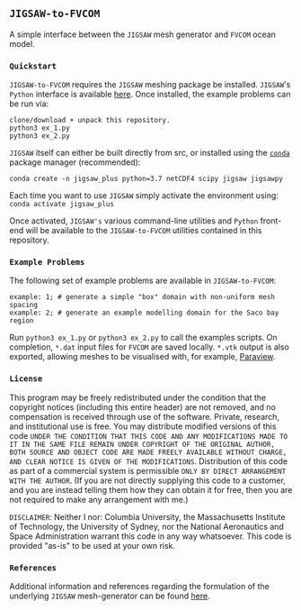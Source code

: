 ## `JIGSAW-to-FVCOM`

A simple interface between the `JIGSAW` mesh generator and `FVCOM` ocean model.

### `Quickstart`

`JIGSAW-to-FVCOM` requires the `JIGSAW` meshing package be installed. `JIGSAW`'s `Python` interface is available <a href="https://github.com/dengwirda/jigsaw-python">here</a>. Once installed, the example problems can be run via:

    clone/download + unpack this repository.
    python3 ex_1.py
    python3 ex_2.py

`JIGSAW` itself can either be built directly from src, or installed using the <a href="https://anaconda.org/conda-forge/jigsaw">`conda`</a> package manager (recommended):

    conda create -n jigsaw_plus python=3.7 netCDF4 scipy jigsaw jigsawpy

Each time you want to use `JIGSAW` simply activate the environment using: `conda activate jigsaw_plus`

Once activated, `JIGSAW's` various command-line utilities and `Python` front-end will be available to the `JIGSAW-to-FVCOM` utilities contained in this repository.

### `Example Problems`

The following set of example problems are available in `JIGSAW-to-FVCOM`:

    example: 1; # generate a simple "box" domain with non-uniform mesh spacing
    example: 2; # generate an example modelling domain for the Saco bay region
    
Run `python3 ex_1.py` or `python3 ex_2.py` to call the examples scripts. On completion, `*.dat` input files for `FVCOM` are saved locally. `*.vtk` output is also exported, allowing meshes to be visualised with, for example, <a href=https://www.paraview.org/>Paraview</a>.

### `License`

This program may be freely redistributed under the condition that the copyright notices (including this entire header) are not removed, and no compensation is received through use of the software.  Private, research, and institutional use is free.  You may distribute modified versions of this code `UNDER THE CONDITION THAT THIS CODE AND ANY MODIFICATIONS MADE TO IT IN THE SAME FILE REMAIN UNDER COPYRIGHT OF THE ORIGINAL AUTHOR, BOTH SOURCE AND OBJECT CODE ARE MADE FREELY AVAILABLE WITHOUT CHARGE, AND CLEAR NOTICE IS GIVEN OF THE MODIFICATIONS`. Distribution of this code as part of a commercial system is permissible `ONLY BY DIRECT ARRANGEMENT WITH THE AUTHOR`. (If you are not directly supplying this code to a customer, and you are instead telling them how they can obtain it for free, then you are not required to make any arrangement with me.) 

`DISCLAIMER`:  Neither I nor: Columbia University, the Massachusetts Institute of Technology, the University of Sydney, nor the National Aeronautics and Space Administration warrant this code in any way whatsoever.  This code is provided "as-is" to be used at your own risk.

### `References`

Additional information and references regarding the formulation of the underlying `JIGSAW` mesh-generator can be found <a href="https://github.com/dengwirda/jigsaw">here</a>.
